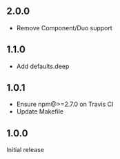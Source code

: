 ## 2.0.0

- Remove Component/Duo support

## 1.1.0

- Add defaults.deep

## 1.0.1

- Ensure npm@>=2.7.0 on Travis CI
- Update Makefile

## 1.0.0

Initial release
